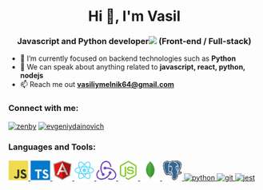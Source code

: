 <h1 align="center">Hi 👋, I'm Vasil</h1>
<h3 align="center">
    Javascript and Python developer<img width="55" src="https://camo.githubusercontent.com/63371d36886ee658f5a97401f393e1ab1684b2fd3de674b8f5efc7d410b2a3d0/68747470733a2f2f6d656469612e67697068792e636f6d2f6d656469612f57556c706c634d704f43456d5447427442572f67697068792e676966" /> (Front-end / Full-stack)
</h3>

- 🌱 I’m currently focused on backend technologies such as **Python**
- 💬 We can speak about anything related to **javascript, react, python, nodejs**
- 📫 Reach me out **vasiliymelnik64@gmail.com**

<h3 align="left">Connect with me:</h3>
<p align="left">
  <a href="https://www.linkedin.com/in/vasil-melnik-646860141" target="blank"
    ><img
      align="center"
      src="https://cdn.jsdelivr.net/npm/simple-icons@3.0.1/icons/linkedin.svg"
      alt="zenby"
      height="30"
      width="40"
  /></a>
  <a href="https://www.facebook.com/profile.php?id=100013786752821" target="blank"
    ><img
      align="center"
      src="https://cdn.jsdelivr.net/npm/simple-icons@3.0.1/icons/facebook.svg"
      alt="evgeniydainovich"
      height="30"
      width="40"
  /></a>
</p>

<h3 align="left">Languages and Tools:</h3>
<p align="left">
  <a href="https://developer.mozilla.org/en-US/docs/Web/JavaScript" target="_blank">
    <img
      src="https://raw.githubusercontent.com/devicons/devicon/master/icons/javascript/javascript-original.svg"
      alt="javascript"
      width="40"
      height="40"
    />
  </a>
  <a href="https://www.typescriptlang.org/" target="_blank">
    <img
      src="https://raw.githubusercontent.com/devicons/devicon/master/icons/typescript/typescript-original.svg"
      alt="typescript"
      width="40"
      height="40"
    />
  </a>
    <a href="https://angular.io" target="_blank">
    <img
      src="https://raw.githubusercontent.com/devicons/devicon/master/icons/angularjs/angularjs-original.svg"
      alt="angularjs"
      width="40"
      height="40"
    />
  </a>
  <a href="https://reactjs.org/" target="_blank">
    <img
      src="https://raw.githubusercontent.com/devicons/devicon/master/icons/react/react-original.svg"
      alt="react"
      width="40"
      height="40"
    />
  </a>
  <a href="https://redux.js.org" target="_blank">
    <img
      src="https://raw.githubusercontent.com/devicons/devicon/master/icons/redux/redux-original.svg"
      alt="redux"
      width="40"
      height="40"
    />
  </a>
  <a href="https://nodejs.org/" target="_blank">
    <img
      src="https://raw.githubusercontent.com/devicons/devicon/master/icons/nodejs/nodejs-original.svg"
      alt="nodejs"
      width="40"
      height="40"
    />
  </a>
  <a href="https://www.mongodb.com/" target="_blank">
    <img
      src="https://raw.githubusercontent.com/devicons/devicon/master/icons/mongodb/mongodb-original.svg"
      alt="mongodb"
      width="40"
      height="40"
    />
  </a>
  <a href="https://www.postgresql.org" target="_blank">
    <img
      src="https://raw.githubusercontent.com/devicons/devicon/master/icons/postgresql/postgresql-original.svg"
      alt="postgresql"
      width="40"
      height="40"
    />
  </a>
   <a href="https://www.python.org" target="_blank">
    <img
      src="https://s3.dualstack.us-east-2.amazonaws.com/pythondotorg-assets/media/community/logos/python-logo-only.png"
      alt="python"
      width="40"
      height="40"
    />
  </a>
  <a href="https://git-scm.com/" target="_blank">
    <img src="https://www.vectorlogo.zone/logos/git-scm/git-scm-icon.svg" alt="git" width="40" height="40" />
  </a>
  <a href="https://jestjs.io" target="_blank">
    <img src="https://www.vectorlogo.zone/logos/jestjsio/jestjsio-icon.svg" alt="jest" width="40" height="40" />
  </a>
</p>

